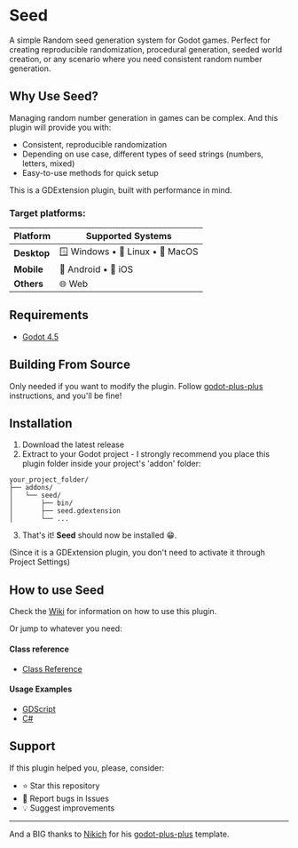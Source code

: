 # Seed
A simple Random seed generation system for Godot games. Perfect for creating reproducible randomization, procedural generation, seeded world creation, or any scenario where you need consistent random number generation.

## Why Use Seed?
Managing random number generation in games can be complex. And this plugin will provide you with:
- Consistent, reproducible randomization
- Depending on use case, different types of seed strings (numbers, letters, mixed)
- Easy-to-use methods for quick setup

This is a GDExtension plugin, built with performance in mind.

### Target platforms:
| Platform | Supported Systems |
|----------|------------------|
| **Desktop** | 🪟 Windows • 🐧 Linux • 🍎 MacOS |
| **Mobile** | 🤖 Android • 📱 iOS |
| **Others** | 🌐 Web |

## Requirements
- [Godot 4.5](https://godotengine.org/)

## Building From Source
Only needed if you want to modify the plugin.
Follow [godot-plus-plus](https://github.com/nikoladevelops/godot-plus-plus/tree/main) instructions, and you'll be fine!

## Installation
1. Download the latest release
2. Extract to your Godot project - I strongly recommend you place this plugin folder inside your project's 'addon' folder:
```
your_project_folder/
├── addons/
│   └── seed/
│       ├── bin/
│       ├── seed.gdextension
│       └── ...
```
3. That's it! **Seed** should now be installed :grin:.

(Since it is a GDExtension plugin, you don't need to activate it through Project Settings)

## How to use Seed
Check the [Wiki](https://github.com/shoyguer/seed/wiki) for information on how to use this plugin.

Or jump to whatever you need:

#### Class reference
- [Class Reference](https://github.com/shoyguer/seed/wiki/1.-Class-Reference)

#### Usage Examples
- [GDScript](https://github.com/shoyguer/seed/wiki/2.1.-GDScript-Code-Example)
- [C#](https://github.com/shoyguer/seed/wiki/2.2.-C%23-code-example)

## Support
If this plugin helped you, please, consider:
- ⭐ Star this repository
- 🐛 Report bugs in Issues
- 💡 Suggest improvements

___

And a BIG thanks to [Nikich](https://github.com/nikoladevelops) for his [godot-plus-plus](https://github.com/nikoladevelops/godot-plus-plus) template.
